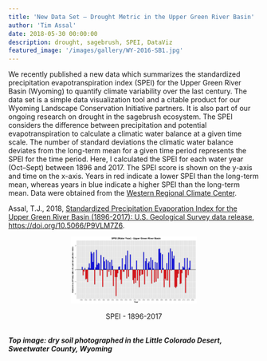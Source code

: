 ```yaml
---
title: 'New Data Set – Drought Metric in the Upper Green River Basin'
author: 'Tim Assal'
date: 2018-05-30 00:00:00
description: drought, sagebrush, SPEI, DataViz
featured_image: '/images/gallery/WY-2016-SB1.jpg'
---
```


We recently published a new data which summarizes the standardized precipitation evapotranspiration index (SPEI) for the Upper Green River Basin (Wyoming) to quantify climate variability over the last century. The data set is a simple data visualization tool and a citable product for our Wyoming Landscape Conservation Initiative partners. It is also part of our ongoing research on drought in the sagebrush ecosystem. The SPEI considers the difference between precipitation and potential evapotranspiration to calculate a climatic water balance at a given time scale. The number of standard deviations the climatic water balance deviates from the long-term mean for a given time period represents the SPEI for the time period. Here, I calculated the SPEI for each water year (Oct–Sept) between 1896 and 2017. The SPEI score is shown on the y-axis and time on the x-axis. Years in red indicate a lower SPEI than the long-term mean, whereas years in blue indicate a higher SPEI than the long-term mean. Data were obtained from the [Western Regional Climate Center](https://wrcc.dri.edu/).

Assal, T.J., 2018, [Standardized Precipitation Evaporation Index for the Upper Green River Basin (1896-2017): U.S. Geological Survey data release](https://doi.org/10.5066/P9VLM7Z6), https://doi.org/10.5066/P9VLM7Z6.

<p align="center">
  <img alt="spei-ggplot" src="/images/blog/SPEI1896-2017_HydroYear1.jpg" style="width: 50%; height= 50%">
</p> 
<center>SPEI - 1896-2017 </center>
<br>

***Top image: dry soil photographed in the Little Colorado Desert, Sweetwater County, Wyoming***
